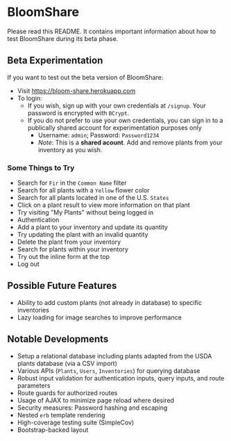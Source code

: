 # BloomShare

Please read this README. It contains important information about how to test BloomShare during its beta phase.

## Beta Experimentation

If you want to test out the beta version of BloomShare:

- Visit https://bloom-share.herokuapp.com
- To login:
  - If you wish, sign up with your own credentials at `/signup`. Your password is encrypted with `BCrypt`.
  - If you do not prefer to use your own credentials, you can sign in to a publically shared account for experimentation purposes only
    - Username: `admin`; Password: `Password1234`
    - _Note_: This is a **shared acount**. Add and remove plants from your inventory as you wish.

### Some Things to Try

- Search for `Fir` in the `Common Name` filter
- Search for all plants with a `Yellow` flower color
- Search for all plants located in one of the U.S. `States`
- Click on a plant result to view more information on that plant
- Try visiting "My Plants" without being logged in
- Authentication
- Add a plant to your inventory and update its quantity
- Try updating the plant with an invalid quantity
- Delete the plant from your inventory
- Search for plants within your inventory
- Try out the inline form at the top
- Log out

## Possible Future Features

- Ability to add custom plants (not already in database) to specific inventories
- Lazy loading for image searches to improve performance

## Notable Developments

- Setup a relational database including plants adapted from the USDA plants database (via a CSV import)
- Various APIs (`Plants`, `Users`, `Inventories`) for querying database
- Robust input validation for authentication inputs, query inputs, and route parameters
- Route guards for authorized routes
- Usage of AJAX to minimize page reload where desired
- Security measures: Password hashing and escaping
- Nested `erb` template rendering
- High-coverage testing suite (SimpleCov)
- Bootstrap-backed layout

